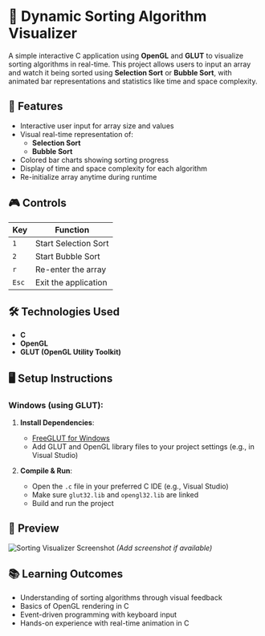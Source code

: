 # 🔢 Dynamic Sorting Algorithm Visualizer

A simple interactive C application using **OpenGL** and **GLUT** to visualize sorting algorithms in real-time. This project allows users to input an array and watch it being sorted using **Selection Sort** or **Bubble Sort**, with animated bar representations and statistics like time and space complexity.

## 🧠 Features

- Interactive user input for array size and values
- Visual real-time representation of:
  - **Selection Sort**
  - **Bubble Sort**
- Colored bar charts showing sorting progress
- Display of time and space complexity for each algorithm
- Re-initialize array anytime during runtime

## 🎮 Controls

| Key     | Function                     |
|--------|-------------------------------|
| `1`    | Start Selection Sort          |
| `2`    | Start Bubble Sort             |
| `r`    | Re-enter the array            |
| `Esc`  | Exit the application          |

## 🛠 Technologies Used

- **C**
- **OpenGL**
- **GLUT (OpenGL Utility Toolkit)**

## 🖥 Setup Instructions

### Windows (using GLUT):

1. **Install Dependencies**:
   - [FreeGLUT for Windows](http://freeglut.sourceforge.net/)
   - Add GLUT and OpenGL library files to your project settings (e.g., in Visual Studio)

2. **Compile & Run**:
   - Open the `.c` file in your preferred C IDE (e.g., Visual Studio)
   - Make sure `glut32.lib` and `opengl32.lib` are linked
   - Build and run the project

## 📸 Preview

![Sorting Visualizer Screenshot](https://your-screenshot-link-here) *(Add screenshot if available)*

## 📚 Learning Outcomes

- Understanding of sorting algorithms through visual feedback
- Basics of OpenGL rendering in C
- Event-driven programming with keyboard input
- Hands-on experience with real-time animation in C



